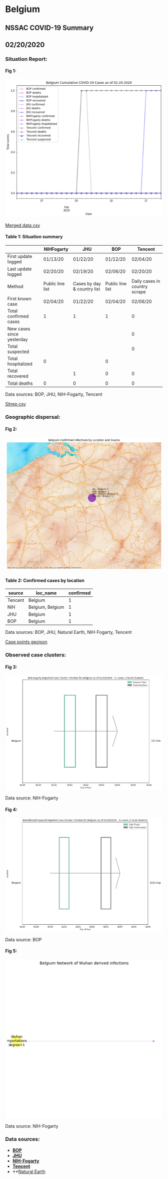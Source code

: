 # Belgium
## NSSAC COVID-19 Summary
## 02/20/2020



### Situation Report:
#### Fig 1:
![Belgium cases](../merged_histories/Belgium_merged_histories.png)

[Merged data csv](https://github.com/SchlittDataSci/SchlittDataSci.github.io/blob/master/data/tables/Belgium_merged_daily.csv)

#### Table 1: Situation summary


|                           | NIHFogarty       | JHU                         | BOP              | Tencent                       |
|---------------------------|------------------|-----------------------------|------------------|-------------------------------|
| First update logged       | 01/13/20         | 01/22/20                    | 01/12/20         | 02/04/20                      |
| Last update logged        | 02/20/20         | 02/19/20                    | 02/06/20         | 02/20/20                      |
| Method                    | Public line list | Cases by day & country list | Public line list | Daily cases in country scrape |
| First known case          | 02/04/20         | 01/22/20                    | 02/04/20         | 02/06/20                      |
| Total confirmed cases     | 1                | 1                           | 1                | 0                             |
| New cases since yesterday |                  |                             |                  | 0                             |
| Total suspected           |                  |                             |                  | 0                             |
| Total hospitalized        | 0                |                             | 0                |                               |
| Total recovered           |                  | 1                           | 0                | 0                             |
| Total deaths              | 0                | 0                           | 0                | 0                             |

Data sources: BOP, JHU, NIH-Fogarty, Tencent


[Sitrep csv](https://github.com/SchlittDataSci/SchlittDataSci.github.io/blob/master/data/tables/Belgium_sitrep.csv)

### Geographic dispersal:
#### Fig 2:
![Belgium mapped](../case_locs/Belgium_case_locs.png)

#### Table 2: Confirmed cases by location


| source   | loc_name         |   confirmed |
|----------|------------------|-------------|
| Tencent  | Belgium          |           1 |
| NIH      | Belgium, Belgium |           1 |
| JHU      | Belgium          |           1 |
| BOP      | Belgium          |           1 |

Data sources: BOP, JHU, Natural Earth, NIH-Fogarty, Tencent


[Case points geojson](https://github.com/SchlittDataSci/SchlittDataSci.github.io/blob/master/data/shapes/Belgium_case_locs.geojson)

### Observed case clusters:
#### Fig 3:
![Belgium cases](../cluster_analysis/Belgium_imported_cases_NIHFogarty.png)



Data source: NIH-Fogarty


#### Fig 4:
![Belgium cases](../cluster_analysis/Belgium_imported_cases_BOP.png)



Data source: BOP


#### Fig 5:
![Belgium network](../autochthonous_networks/Belgium_network.png)



Data source: NIH-Fogarty


### Data sources:
* **[BOP](https://github.com/beoutbreakprepared/nCoV2019)**
* **[JHU](https://github.com/CSSEGISandData/COVID-19)** 
* **[NIH-Fogarty](https://docs.google.com/spreadsheets/d/1jS24DjSPVWa4iuxuD4OAXrE3QeI8c9BC1hSlqr-NMiU/edit#gid=1187587451)** 
* **[Tencent](https://news.qq.com/zt2020/page/feiyan.htm)**
* **[Natural Earth](https://www.naturalearthdata.com/forums/forum/natural-earth-map-data/cultural-vectors/admin-1-states-provinces-and-their-boundaries/)

<!-- Global site tag (gtag.js) - Google Analytics -->
<script async src="https://www.googletagmanager.com/gtag/js?id=UA-158816269-1"></script>
<script>
  window.dataLayer = window.dataLayer || [];
  function gtag(){dataLayer.push(arguments);}
  gtag('js', new Date());

  gtag('config', 'UA-158816269-1');
</script>